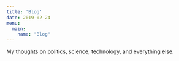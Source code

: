 ```yaml
---
title: 'Blog'
date: 2019-02-24
menu:
  main:
    name: "Blog"
---
```


My thoughts on politics, science, technology, and everything else.
